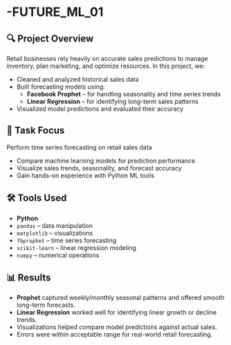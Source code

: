 # -FUTURE_ML_01

## 🔍 Project Overview

Retail businesses rely heavily on accurate sales predictions to manage inventory, plan marketing, and optimize resources. In this project, we:

- Cleaned and analyzed historical sales data
- Built forecasting models using:
  - **Facebook Prophet** – for handling seasonality and time series trends
  - **Linear Regression** – for identifying long-term sales patterns
- Visualized model predictions and evaluated their accuracy

## 📌 Task Focus
Perform time series forecasting on retail sales data
- Compare machine learning models for prediction performance
- Visualize sales trends, seasonality, and forecast accuracy
- Gain hands-on experience with Python ML tools

## 🛠 Tools Used
- **Python**
- `pandas` – data manipulation  
- `matplotlib` – visualizations  
- `fbprophet` – time series forecasting  
- `scikit-learn` – linear regression modeling  
- `numpy` – numerical operations  


## 📊 Results
- **Prophet** captured weekly/monthly seasonal patterns and offered smooth long-term forecasts.
- **Linear Regression** worked well for identifying linear growth or decline trends.
- Visualizations helped compare model predictions against actual sales.
- Errors were within acceptable range for real-world retail forecasting.




